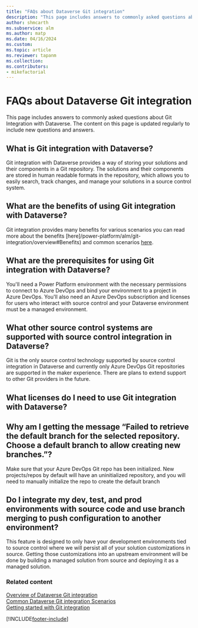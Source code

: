 ```yaml
---
title: "FAQs about Dataverse Git integration"
description: "This page includes answers to commonly asked questions about Git Integration with Dataverse."
author: shmcarth
ms.subservice: alm
ms.author: matp
ms.date: 04/16/2024
ms.custom: 
ms.topic: article
ms.reviewer: tapanm
ms.collection: 
ms.contributors:
- mikefactorial
---
```


# FAQs about Dataverse Git integration

This page includes answers to commonly asked questions about Git Integration with Dataverse. The content on this page is updated regularly to include new questions and answers.

## What is Git integration with Dataverse?

Git integration with Dataverse provides a way of storing your solutions and their components in a Git repository. The solutions and their components are stored in human readable formats in the repository, which allows you to easily search, track changes, and manage your solutions in a source control system.

## What are the benefits of using Git integration with Dataverse?

Git integration provides many benefits for various scenarios you can read more about the benefits [here]/power-platform/alm/git-integration/overview#Benefits) and common scenarios [here](/power-platform/alm/git-integration/common-scenarios).

## What are the prerequisites for using Git integration with Dataverse?

You'll need a Power Platform environment with the necessary permissions to connect to Azure DevOps and bind your environment to a project in Azure DevOps. You'll also need an Azure DevOps subscription and licenses for users who interact with source control and your Dataverse environment must be a managed environment.

## What other source control systems are supported with source control integration in Dataverse?

Git is the only source control technology supported by source control integration in Dataverse and currently only Azure DevOps Git repositories are supported in the maker experience. There are plans to extend support to other Git providers in the future.

## What licenses do I need to use Git integration with Dataverse?


## Why am I getting the message “Failed to retrieve the default branch for the selected repository. Choose a default branch to allow creating new branches.”?

Make sure that your Azure DevOps Git repo has been initialized. New projects/repos by default will have an uninitialized repository, and you will need to manually initialize the repo to create the default branch

## Do I integrate my dev, test, and prod environments with source code and use branch merging to push configuration to another environment?

This feature is designed to only have your development environments tied to source control where we will persist all of your solution customizations in source. Getting those customizations into an upstream environment will be done by building a managed solution from source and deploying it as a managed solution.


### Related content

[Overview of Dataverse Git integration](/power-platform/alm/git-integration/overview)  
[Common Dataverse Git integration Scenarios](/power-platform/alm/git-integration/common-scenarios)  
[Getting started with Git integration](/power-platform/alm/git-integration/connecting-to-git)  

[!INCLUDE[footer-include](../../includes/footer-banner.md)]
